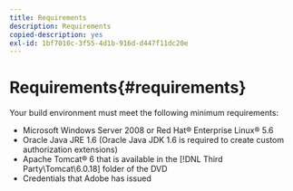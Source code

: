 ```yaml
---
title: Requirements
description: Requirements
copied-description: yes
exl-id: 1bf7010c-3f55-4d1b-916d-d447f11dc20e
---
```

# Requirements{#requirements}

Your build environment must meet the following minimum requirements:

* Microsoft Windows Server 2008 or Red Hat® Enterprise Linux® 5.6 
* Oracle Java JRE 1.6 (Oracle Java JDK 1.6 is required to create custom authorization extensions) 
* Apache Tomcat® 6 that is available in the [!DNL Third Party\Tomcat\6.0.18] folder of the DVD 
* Credentials that Adobe has issued
